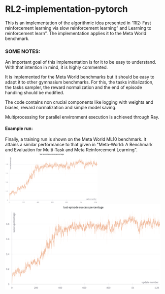 # RL2-implementation-pytorch
This is an implementation of the algorithmic idea presented in “Rl2: Fast reinforcement learning via slow reinforcement learning” and Learning to reinforcement learn”. The implementation applies it to the Meta World benchmark.


### SOME NOTES:

An important goal of this implementation is for it to be easy to understand. With that intention in mind, it is highly commented.

It is implemented for the Meta World benchmarks but it should be easy to adapt it to other gymnasium benchmarks. For this, the tasks initialization, the tasks sampler, the reward normalization and the end of episode handling should be modified.

The code contains non crucial components like logging with weights and biases, reward normalization and simple model saving.

Multiprocessing for parallel environment execution is achieved through Ray.

#### Example run:
Finally, a training run is shown on the Meta World ML10 benchmark. It attains a similar performance to that given in "Meta-World: A Benchmark and Evaluation for Multi-Task and Meta Reinforcement Learning".
<img src="_assets/ML10_run.png" alt="ML10_run" width="300">
![ML10_run](_assets/ML10_run.png)
